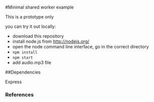 #Minimal shared worker example

This is a prototype only

you can try it out locally:

 * download this repository
 * install node.js from http://nodejs.org/
 * open the node command line interface, go in the correct directory
 * `npm install`
 * `npm start`
 * add audio.mp3 file 


##Dependencies

Express


### References

